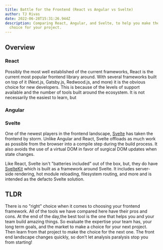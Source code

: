 ```yaml
---
title: Battle for the Frontend (React vs Angular vs Svelte)
author: TJ Rivas
date: 2022-06-28T15:31:26.944Z
description: Comparing React, Angular, and Svelte, to help you make the best
  choice for your project.
---
```

## Overview

### React

Possibly the most well established of the current frameworks, React is the current most popular frontend library around. With several frameworks built on top of it (Next.js, Gatsby.js, Redwood.js, and more) it is the obvious choice for new developers. This is because of the levels of support available and the number of tools built around the ecosystem. It is not necessarily the easiest to learn, but 

### Angular

### Svelte

One of the newest players in the frontend landscape, [Svelte](https://svelte.dev) has taken the frontend by storm. Unlike Angular and React, Svelte offloads as much work as possible from the browser into a compile step during the build process. It also avoids the use of a virtual DOM in favor of surgical DOM updates when state changes. 

Like React, Svelte isn't "batteries included" out of the box, but, they do have [SvelteKit](https://kit.svelte.dev/) which is built as a framework around Svelte. It includes server-side rendering, hot module reloading, filesystem routing, and more and is intended as the defacto Svelte solution.

## TLDR

There is no "right" choice when it comes to choosing your frontend framework. All of the tools we have compared here have their pros and cons. At the end of the day,the best tool is the one that helps you and your team build amazing things. So evaluate the expertise your team has, your long term goals, and the market to make a choice for your next project. Then learn from that project to make the choice for the next one. The front end landscape changes quickly, so don't let analysis paralysis stop you from starting!